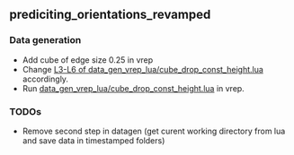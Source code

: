 ## prediciting_orientations_revamped

### Data generation
  - Add cube of edge size 0.25 in vrep
  - Change [L3-L6 of data_gen_vrep_lua/cube_drop_const_height.lua](https://github.com/madratman/prediciting_orientations_revamped/blob/master/data_gen_vrep_lua/cube_drop_const_height.lua#L3-L6) accordingly. 
  - Run [data_gen_vrep_lua/cube_drop_const_height.lua](https://github.com/madratman/prediciting_orientations_revamped/blob/master/data_gen_vrep_lua/cube_drop_const_height.lua) in vrep. 
  

### TODOs
  - Remove second step in datagen (get curent working directory from lua and save data in timestamped folders) 
  
